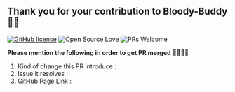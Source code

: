 ## Thank you for your contribution to Bloody-Buddy 🤩🤩 

[![GitHub license](https://img.shields.io/badge/license-MIT-blue.svg)](LICENSE) ![Open Source Love](https://badges.frapsoft.com/os/v2/open-source.svg?v=103)  ![PRs Welcome](https://img.shields.io/badge/PRs-welcome-green.svg)

**Please mention the following in order to get PR merged**  🙌🏻🙌🏻 
<!-- 1. E.g. Is it a new feature, bugfix, code improvement etc. ? Add some description. -->
<!-- 2. Mention the issue number using # -->
<!-- 3. Please add appropriate screenshots & GitHub page link to track the changes. -->


1. Kind of change this PR introduce :
2. Issue it resolves : 
3. GitHub Page Link : 
